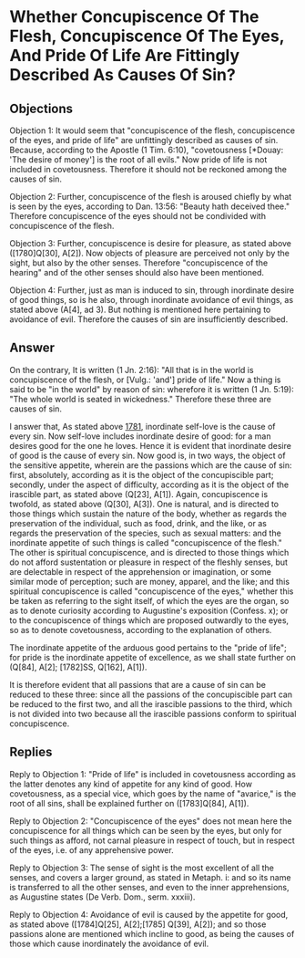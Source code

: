 # Whether Concupiscence Of The Flesh, Concupiscence Of The Eyes, And Pride Of Life Are Fittingly Described As Causes Of Sin?

## Objections

Objection 1: It would seem that "concupiscence of the flesh, concupiscence of the eyes, and pride of life" are unfittingly described as causes of sin. Because, according to the Apostle (1 Tim. 6:10), "covetousness [*Douay: 'The desire of money'] is the root of all evils." Now pride of life is not included in covetousness. Therefore it should not be reckoned among the causes of sin.

Objection 2: Further, concupiscence of the flesh is aroused chiefly by what is seen by the eyes, according to Dan. 13:56: "Beauty hath deceived thee." Therefore concupiscence of the eyes should not be condivided with concupiscence of the flesh.

Objection 3: Further, concupiscence is desire for pleasure, as stated above ([1780]Q[30], A[2]). Now objects of pleasure are perceived not only by the sight, but also by the other senses. Therefore "concupiscence of the hearing" and of the other senses should also have been mentioned.

Objection 4: Further, just as man is induced to sin, through inordinate desire of good things, so is he also, through inordinate avoidance of evil things, as stated above (A[4], ad 3). But nothing is mentioned here pertaining to avoidance of evil. Therefore the causes of sin are insufficiently described.

## Answer

On the contrary, It is written (1 Jn. 2:16): "All that is in the world is concupiscence of the flesh, or [Vulg.: 'and'] pride of life." Now a thing is said to be "in the world" by reason of sin: wherefore it is written (1 Jn. 5:19): "The whole world is seated in wickedness." Therefore these three are causes of sin.

I answer that, As stated above [1781](A[4]), inordinate self-love is the cause of every sin. Now self-love includes inordinate desire of good: for a man desires good for the one he loves. Hence it is evident that inordinate desire of good is the cause of every sin. Now good is, in two ways, the object of the sensitive appetite, wherein are the passions which are the cause of sin: first, absolutely, according as it is the object of the concupiscible part; secondly, under the aspect of difficulty, according as it is the object of the irascible part, as stated above (Q[23], A[1]). Again, concupiscence is twofold, as stated above (Q[30], A[3]). One is natural, and is directed to those things which sustain the nature of the body, whether as regards the preservation of the individual, such as food, drink, and the like, or as regards the preservation of the species, such as sexual matters: and the inordinate appetite of such things is called "concupiscence of the flesh." The other is spiritual concupiscence, and is directed to those things which do not afford sustentation or pleasure in respect of the fleshly senses, but are delectable in respect of the apprehension or imagination, or some similar mode of perception; such are money, apparel, and the like; and this spiritual concupiscence is called "concupiscence of the eyes," whether this be taken as referring to the sight itself, of which the eyes are the organ, so as to denote curiosity according to Augustine's exposition (Confess. x); or to the concupiscence of things which are proposed outwardly to the eyes, so as to denote covetousness, according to the explanation of others.

The inordinate appetite of the arduous good pertains to the "pride of life"; for pride is the inordinate appetite of excellence, as we shall state further on (Q[84], A[2]; [1782]SS, Q[162], A[1]).

It is therefore evident that all passions that are a cause of sin can be reduced to these three: since all the passions of the concupiscible part can be reduced to the first two, and all the irascible passions to the third, which is not divided into two because all the irascible passions conform to spiritual concupiscence.

## Replies

Reply to Objection 1: "Pride of life" is included in covetousness according as the latter denotes any kind of appetite for any kind of good. How covetousness, as a special vice, which goes by the name of "avarice," is the root of all sins, shall be explained further on ([1783]Q[84], A[1]).

Reply to Objection 2: "Concupiscence of the eyes" does not mean here the concupiscence for all things which can be seen by the eyes, but only for such things as afford, not carnal pleasure in respect of touch, but in respect of the eyes, i.e. of any apprehensive power.

Reply to Objection 3: The sense of sight is the most excellent of all the senses, and covers a larger ground, as stated in Metaph. i: and so its name is transferred to all the other senses, and even to the inner apprehensions, as Augustine states (De Verb. Dom., serm. xxxiii).

Reply to Objection 4: Avoidance of evil is caused by the appetite for good, as stated above ([1784]Q[25], A[2];[1785] Q[39], A[2]); and so those passions alone are mentioned which incline to good, as being the causes of those which cause inordinately the avoidance of evil.